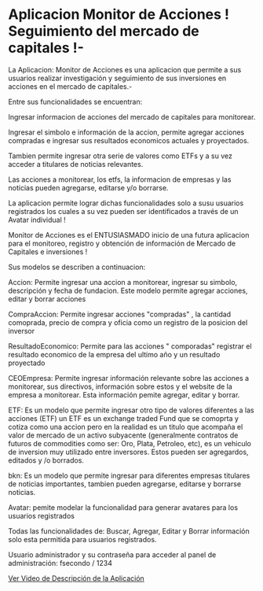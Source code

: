 # Aplicacion Monitor de Acciones ! Seguimiento del mercado de capitales !-

La Aplicacion: Monitor de Acciones es una aplicacion que permite a sus usuarios realizar investigación y seguimiento de sus inversiones en acciones en el mercado de capitales.-

Entre sus funcionalidades se encuentran:

Ingresar informacion de acciones del mercado de capitales para monitorear.

Ingresar el simbolo e información de la accion, permite agregar acciones compradas e ingresar sus resultados economicos actuales y proyectados.

Tambien permite ingresar otra serie de valores como ETFs y a su vez acceder a titulares de noticias relevantes.

Las acciones a monitorear, los etfs, la informacion de empresas y las noticias pueden agregarse, editarse y/o borrarse.

La aplicacion permite lograr dichas funcionalidades solo a susu usuarios registrados los cuales a su vez pueden ser identificados a través de un Avatar individual !

Monitor de Acciones es el ENTUSIASMADO inicio de una futura aplicacion para el monitoreo, registro y obtención de información de Mercado de Capitales e inversiones !

Sus modelos se describen a continuacion: 

Accion: Permite ingresar una accion a monitorear, ingresar su simbolo, descripción y fecha de fundacion. Este modelo permite agregar acciones, editar y borrar acciones

CompraAccion: Permite ingresar acciones "compradas" , la cantidad comoprada, precio de compra y oficia como un registro de la posicion del inversor

ResultadoEconomico: Permite para las acciones " comporadas" registrar el resultado economico de la empresa del ultimo año y un resultado proyectado

CEOEmpresa: Permite ingresar información relevante sobre las acciones a monitorear, sus directivos, información sobre estos y el website de la empresa a monitorear. Esta información pemite agregar, editar y borrar.

ETF: Es un modelo que permite ingresar otro tipo de valores diferentes a las acciones (ETF) un ETF es un exchange traded Fund que se comoprta y cotiza como una accion pero en la realidad es un titulo que acompaña el valor de mercado de un activo subyacente (generalmente contratos de futuros de commodities como ser: Oro, Plata, Petroleo, etc), es un vehiculo de inversion muy utilizado entre inversores. Estos pueden ser agregardos, editados y /o borrados.

bkn: Es un modelo que permite ingresar para diferentes empresas titulares de noticias importantes, tambien pueden agregarse, editarse y borrarse noticias.

Avatar: pemite modelar la funcionalidad para generar avatares para los usuarios registrados

Todas las funcionalidades de: Buscar, Agregar, Editar y Borrar información solo esta permitida para usuarios registrados.

Usuario administrador y su contraseña para acceder al panel de administración: fsecondo / 1234

[Ver Video de Descripción de la Aplicación](https://www.loom.com/share/c71ad95aa6704e8db7cfb1ef2c1ea88c?sid=9b7c23d8-0263-4fa6-be34-a39e9b8ac248)

